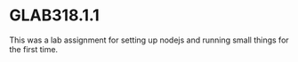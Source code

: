 # GLAB318.1.1
This was a lab assignment for setting up nodejs and running small things for the first time. 